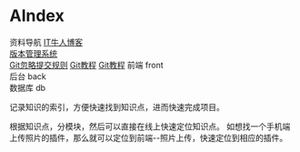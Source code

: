 # AIndex
资料导航
<a href='http://www.udpwork.com/sites/p/4'>IT牛人博客</a><br/>
<a href='https://blog.csdn.net/free_wind22/article/details/50967723' target='_blank' title='版本管理系统'>版本管理系统</a><br/>
<a href='https://www.cnblogs.com/kevingrace/p/5690241.html'>Git忽略提交规则</a>
<a href='https://www.cnblogs.com/jeremylee/category/834860.html'>Git教程</a>
<a href='https://www.cnblogs.com/jeremylee/category/834860.html'>Git教程</a>
前端 front <br/>
后台 back <br/>
数据库 db <br/>

记录知识的索引，方便快速找到知识点，进而快速完成项目。

根据知识点，分模块，然后可以直接在线上快速定位知识点。
如想找一个手机端上传照片的插件，那么就可以定位到前端--照片上传，快速定位到相应的插件。
